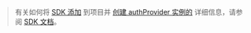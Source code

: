 <!-- markdownlint-disable MD041-->

> 有关如何将 [SDK 添加](/graph/sdks/sdk-installation) 到项目并 [创建 authProvider 实例的](/graph/sdks/choose-authentication-providers) 详细信息，请参阅 [SDK 文档](/graph/sdks/sdks-overview)。
